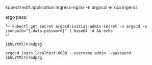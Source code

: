 kubectl edit application ingress-nginx -n argocd => xóa ingerss

argo pass: 
```
╰─ kubectl get secret argocd-initial-admin-secret -n argocd -o jsonpath="{.data.password}" | base64 -d && echo                                                                 ─╯

ibhLYtMlTn7mdpag

argocd login localhost:8080 --username admin --password ibhLYtMlTn7mdpag  
```